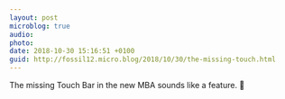 ```yaml
---
layout: post
microblog: true
audio: 
photo: 
date: 2018-10-30 15:16:51 +0100
guid: http://fossil12.micro.blog/2018/10/30/the-missing-touch.html
---
```

The missing Touch Bar in the new MBA sounds like a feature. 🎉
